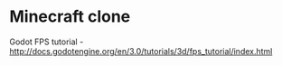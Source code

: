 # Minecraft clone

Godot FPS tutorial - http://docs.godotengine.org/en/3.0/tutorials/3d/fps_tutorial/index.html
